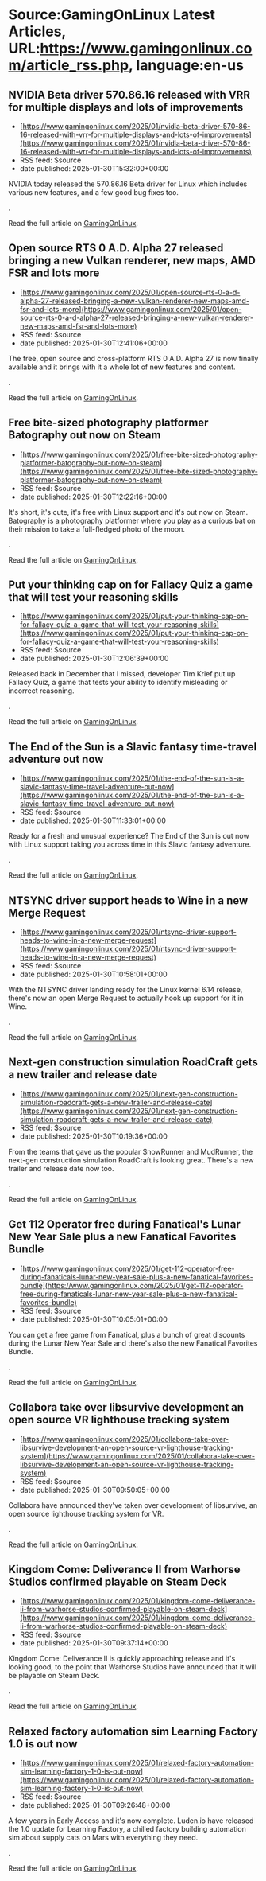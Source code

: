 # Source:GamingOnLinux Latest Articles, URL:https://www.gamingonlinux.com/article_rss.php, language:en-us

## NVIDIA Beta driver 570.86.16 released with VRR for multiple displays and lots of improvements
 - [https://www.gamingonlinux.com/2025/01/nvidia-beta-driver-570-86-16-released-with-vrr-for-multiple-displays-and-lots-of-improvements](https://www.gamingonlinux.com/2025/01/nvidia-beta-driver-570-86-16-released-with-vrr-for-multiple-displays-and-lots-of-improvements)
 - RSS feed: $source
 - date published: 2025-01-30T15:32:00+00:00

NVIDIA today released the 570.86.16 Beta driver for Linux which includes various new features, and a few good bug fixes too.<p><img src="https://www.gamingonlinux.com/uploads/tagline_gallery/nvidia-logo.jpg" alt />.</p><p>Read the full article on <a href="https://www.gamingonlinux.com/2025/01/nvidia-beta-driver-570-86-16-released-with-vrr-for-multiple-displays-and-lots-of-improvements/">GamingOnLinux</a>.</p>

## Open source RTS 0 A.D. Alpha 27 released bringing a new Vulkan renderer, new maps, AMD FSR and lots more
 - [https://www.gamingonlinux.com/2025/01/open-source-rts-0-a-d-alpha-27-released-bringing-a-new-vulkan-renderer-new-maps-amd-fsr-and-lots-more](https://www.gamingonlinux.com/2025/01/open-source-rts-0-a-d-alpha-27-released-bringing-a-new-vulkan-renderer-new-maps-amd-fsr-and-lots-more)
 - RSS feed: $source
 - date published: 2025-01-30T12:41:06+00:00

The free, open source and cross-platform RTS 0 A.D. Alpha 27 is now finally available and it brings with it a whole lot of new features and content.<p><img src="https://www.gamingonlinux.com/uploads/articles/tagline_images/2036206723id26079gol.jpg" alt />.</p><p>Read the full article on <a href="https://www.gamingonlinux.com/2025/01/open-source-rts-0-a-d-alpha-27-released-bringing-a-new-vulkan-renderer-new-maps-amd-fsr-and-lots-more/">GamingOnLinux</a>.</p>

## Free bite-sized photography platformer Batography out now on Steam
 - [https://www.gamingonlinux.com/2025/01/free-bite-sized-photography-platformer-batography-out-now-on-steam](https://www.gamingonlinux.com/2025/01/free-bite-sized-photography-platformer-batography-out-now-on-steam)
 - RSS feed: $source
 - date published: 2025-01-30T12:22:16+00:00

It's short, it's cute, it's free with Linux support and it's out now on Steam. Batography is a photography platformer where you play as a curious bat on their mission to take a full-fledged photo of the moon.<p><img src="https://www.gamingonlinux.com/uploads/articles/tagline_images/487456465id26078gol.jpg" alt />.</p><p>Read the full article on <a href="https://www.gamingonlinux.com/2025/01/free-bite-sized-photography-platformer-batography-out-now-on-steam/">GamingOnLinux</a>.</p>

## Put your thinking cap on for Fallacy Quiz a game that will test your reasoning skills
 - [https://www.gamingonlinux.com/2025/01/put-your-thinking-cap-on-for-fallacy-quiz-a-game-that-will-test-your-reasoning-skills](https://www.gamingonlinux.com/2025/01/put-your-thinking-cap-on-for-fallacy-quiz-a-game-that-will-test-your-reasoning-skills)
 - RSS feed: $source
 - date published: 2025-01-30T12:06:39+00:00

Released back in December that I missed, developer Tim Krief put up Fallacy Quiz, a game that tests your ability to identify misleading or incorrect reasoning.<p><img src="https://www.gamingonlinux.com/uploads/articles/tagline_images/2087726968id26077gol.jpg" alt />.</p><p>Read the full article on <a href="https://www.gamingonlinux.com/2025/01/put-your-thinking-cap-on-for-fallacy-quiz-a-game-that-will-test-your-reasoning-skills/">GamingOnLinux</a>.</p>

## The End of the Sun is a Slavic fantasy time-travel adventure out now
 - [https://www.gamingonlinux.com/2025/01/the-end-of-the-sun-is-a-slavic-fantasy-time-travel-adventure-out-now](https://www.gamingonlinux.com/2025/01/the-end-of-the-sun-is-a-slavic-fantasy-time-travel-adventure-out-now)
 - RSS feed: $source
 - date published: 2025-01-30T11:33:01+00:00

Ready for a fresh and unusual experience? The End of the Sun is out now with Linux support taking you across time in this Slavic fantasy adventure.<p><img src="https://www.gamingonlinux.com/uploads/articles/tagline_images/1473571227id26076gol.jpg" alt />.</p><p>Read the full article on <a href="https://www.gamingonlinux.com/2025/01/the-end-of-the-sun-is-a-slavic-fantasy-time-travel-adventure-out-now/">GamingOnLinux</a>.</p>

## NTSYNC driver support heads to Wine in a new Merge Request
 - [https://www.gamingonlinux.com/2025/01/ntsync-driver-support-heads-to-wine-in-a-new-merge-request](https://www.gamingonlinux.com/2025/01/ntsync-driver-support-heads-to-wine-in-a-new-merge-request)
 - RSS feed: $source
 - date published: 2025-01-30T10:58:01+00:00

With the NTSYNC driver landing ready for the Linux kernel 6.14 release, there's now an open Merge Request to actually hook up support for it in Wine.<p><img src="https://www.gamingonlinux.com/uploads/tagline_gallery/wine-generic.jpg" alt />.</p><p>Read the full article on <a href="https://www.gamingonlinux.com/2025/01/ntsync-driver-support-heads-to-wine-in-a-new-merge-request/">GamingOnLinux</a>.</p>

## Next-gen construction simulation RoadCraft gets a new trailer and release date
 - [https://www.gamingonlinux.com/2025/01/next-gen-construction-simulation-roadcraft-gets-a-new-trailer-and-release-date](https://www.gamingonlinux.com/2025/01/next-gen-construction-simulation-roadcraft-gets-a-new-trailer-and-release-date)
 - RSS feed: $source
 - date published: 2025-01-30T10:19:36+00:00

From the teams that gave us the popular SnowRunner and MudRunner, the next-gen construction simulation RoadCraft is looking great. There's a new trailer and release date now too.<p><img src="https://www.gamingonlinux.com/uploads/articles/tagline_images/1189318624id26074gol.jpg" alt />.</p><p>Read the full article on <a href="https://www.gamingonlinux.com/2025/01/next-gen-construction-simulation-roadcraft-gets-a-new-trailer-and-release-date/">GamingOnLinux</a>.</p>

## Get 112 Operator free during Fanatical's Lunar New Year Sale plus a new Fanatical Favorites Bundle
 - [https://www.gamingonlinux.com/2025/01/get-112-operator-free-during-fanaticals-lunar-new-year-sale-plus-a-new-fanatical-favorites-bundle](https://www.gamingonlinux.com/2025/01/get-112-operator-free-during-fanaticals-lunar-new-year-sale-plus-a-new-fanatical-favorites-bundle)
 - RSS feed: $source
 - date published: 2025-01-30T10:05:01+00:00

You can get a free game from Fanatical, plus a bunch of great discounts during the Lunar New Year Sale and there's also the new Fanatical Favorites Bundle.<p><img src="https://www.gamingonlinux.com/uploads/articles/tagline_images/468312512id26073gol.jpg" alt />.</p><p>Read the full article on <a href="https://www.gamingonlinux.com/2025/01/get-112-operator-free-during-fanaticals-lunar-new-year-sale-plus-a-new-fanatical-favorites-bundle/">GamingOnLinux</a>.</p>

## Collabora take over libsurvive development an open source VR lighthouse tracking system
 - [https://www.gamingonlinux.com/2025/01/collabora-take-over-libsurvive-development-an-open-source-vr-lighthouse-tracking-system](https://www.gamingonlinux.com/2025/01/collabora-take-over-libsurvive-development-an-open-source-vr-lighthouse-tracking-system)
 - RSS feed: $source
 - date published: 2025-01-30T09:50:05+00:00

Collabora have announced they've taken over development of libsurvive, an open source lighthouse tracking system for VR.<p><img src="https://www.gamingonlinux.com/uploads/articles/tagline_images/973744658id26072gol.jpg" alt />.</p><p>Read the full article on <a href="https://www.gamingonlinux.com/2025/01/collabora-take-over-libsurvive-development-an-open-source-vr-lighthouse-tracking-system/">GamingOnLinux</a>.</p>

## Kingdom Come: Deliverance II from Warhorse Studios confirmed playable on Steam Deck
 - [https://www.gamingonlinux.com/2025/01/kingdom-come-deliverance-ii-from-warhorse-studios-confirmed-playable-on-steam-deck](https://www.gamingonlinux.com/2025/01/kingdom-come-deliverance-ii-from-warhorse-studios-confirmed-playable-on-steam-deck)
 - RSS feed: $source
 - date published: 2025-01-30T09:37:14+00:00

Kingdom Come: Deliverance II is quickly approaching release and it's looking good, to the point that Warhorse Studios have announced that it will be playable on Steam Deck.<p><img src="https://www.gamingonlinux.com/uploads/articles/tagline_images/456068841id26071gol.jpg" alt />.</p><p>Read the full article on <a href="https://www.gamingonlinux.com/2025/01/kingdom-come-deliverance-ii-from-warhorse-studios-confirmed-playable-on-steam-deck/">GamingOnLinux</a>.</p>

## Relaxed factory automation sim Learning Factory 1.0 is out now
 - [https://www.gamingonlinux.com/2025/01/relaxed-factory-automation-sim-learning-factory-1-0-is-out-now](https://www.gamingonlinux.com/2025/01/relaxed-factory-automation-sim-learning-factory-1-0-is-out-now)
 - RSS feed: $source
 - date published: 2025-01-30T09:26:48+00:00

A few years in Early Access and it's now complete. Luden.io have released the 1.0 update for Learning Factory, a chilled factory building automation sim about supply cats on Mars with everything they need.<p><img src="https://www.gamingonlinux.com/uploads/articles/tagline_images/617229079id26070gol.jpg" alt />.</p><p>Read the full article on <a href="https://www.gamingonlinux.com/2025/01/relaxed-factory-automation-sim-learning-factory-1-0-is-out-now/">GamingOnLinux</a>.</p>

